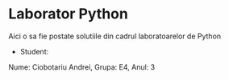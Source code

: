 # Laborator Python
Aici o sa fie postate solutiile din cadrul laboratoarelor de Python

* Student:  

Nume: Ciobotariu Andrei, Grupa: E4, Anul: 3
